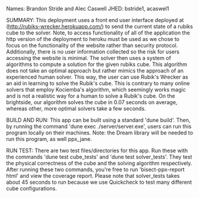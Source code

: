 Names: Brandon Stride and Alec Caswell
JHED: bstride1, acaswel1

SUMMARY:
This deployment uses a front end user interface deployed at (http://rubiks-wrecker.herokuapp.com/) 
to send the current state of a rubiks cube to the solver. Note, to access functionality of all of the application
the http version of the deployment to heroku must be used as we chose to focus on the functionality of the website 
rather than security protocol. Additionally, there is no user information collected so the risk for users accessing the
website is minimal. 
The solver then uses a system of algorithms to compute a solution for the given rubiks cube.
This algorithm does not take an optimal approach but rather mimics the approach of an experienced human solver.
This way, the user can use Rubik's Wrecker as an aid in learning to solve the Rubik's cube. This is contrary to
many online solvers that employ Kociemba's algorithm, which seemingly works magic and is not a realistic way for
a human to solve a Rubik's cube. On the brightside, our algorithm solves the cube in 0.07 seconds on average,
whereas other, more optimal solvers take a few seconds.

BUILD AND RUN:
This app can be built using a standard 'dune build'. Then, by running the command 'dune exec ./server/server.exe',
users can run this program locally on their machines. Note: the Dream library will be needed to run this program,
as well ppx_jane.

RUN TEST:
There are two test files/directories for this app. Run these with the commands 'dune test cube_tests' and
'dune test solver_tests'. They test the physical correctness of the cube and the solving algorithm respectively.
After running these two commands, you're free to run 'bisect-ppx-report html' and view the coverage report.
Please note that solver_tests takes about 45 seconds to run because we use Quickcheck to test many different
cube configurations.
